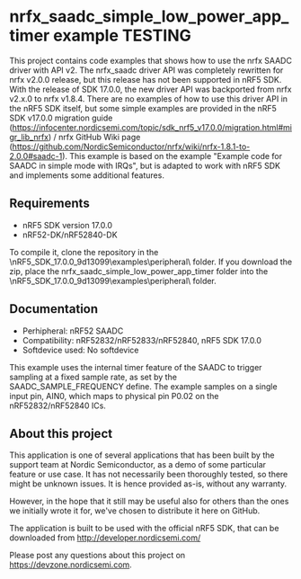 nrfx_saadc_simple_low_power_app_timer example TESTING
==================

 This project contains code examples that shows how to use the nrfx SAADC driver with API v2. The nrfx_saadc driver API was completely rewritten for nrfx v2.0.0 release, but this release has not been supported in nRF5 SDK. With the release of SDK 17.0.0, the new driver API was backported from nrfx v2.x.0 to nrfx v1.8.4. There are no examples of how to use this driver API in the nRF5 SDK itself, but some simple examples are provided in the nRF5 SDK v17.0.0 migration guide (https://infocenter.nordicsemi.com/topic/sdk_nrf5_v17.0.0/migration.html#migr_lib_nrfx) / nrfx GitHub Wiki page (https://github.com/NordicSemiconductor/nrfx/wiki/nrfx-1.8.1-to-2.0.0#saadc-1). This example is based on the example "Example code for SAADC in simple mode with IRQs", but is adapted to work with nRF5 SDK and implements some additional features.
 
Requirements
------------
- nRF5 SDK version 17.0.0
- nRF52-DK/nRF52840-DK

To compile it, clone the repository in the \nRF5_SDK_17.0.0_9d13099\examples\peripheral\ folder. If you download the zip, place the nrfx_saadc_simple_low_power_app_timer folder into the \nRF5_SDK_17.0.0_9d13099\examples\peripheral\ folder.

Documentation
-----------------
- Perhipheral: nRF52 SAADC
- Compatibility: nRF52832/nRF52833/nRF52840, nRF5 SDK 17.0.0
- Softdevice used: No softdevice
  
This example uses the internal timer feature of the SAADC to trigger sampling at a fixed sample rate, as set by the SAADC_SAMPLE_FREQUENCY define. The example samples on a single input pin, AIN0, which maps to physical pin P0.02 on the nRF52832/nRF52840 ICs.

About this project
------------------
This application is one of several applications that has been built by the support team at Nordic Semiconductor, as a demo of some particular feature or use case. It has not necessarily been thoroughly tested, so there might be unknown issues. It is hence provided as-is, without any warranty. 

However, in the hope that it still may be useful also for others than the ones we initially wrote it for, we've chosen to distribute it here on GitHub. 

The application is built to be used with the official nRF5 SDK, that can be downloaded from http://developer.nordicsemi.com/

Please post any questions about this project on https://devzone.nordicsemi.com.
